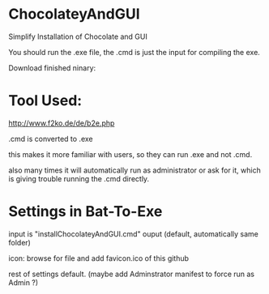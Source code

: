 # ChocolateyAndGUI
Simplify Installation of Chocolate and GUI

You should run the .exe file, the .cmd is just the input for compiling the exe. 

Download finished ninary: 

# Tool Used: 
http://www.f2ko.de/de/b2e.php

.cmd is converted to .exe

this makes it more familiar with users, so they can run .exe and not .cmd. 

also many times it will automatically run as administrator or ask for it, 
which is giving trouble running the .cmd directly. 

# Settings in Bat-To-Exe
input is "installChocolateyAndGUI.cmd"
ouput (default, automatically same folder)

icon: browse for file and add favicon.ico of this github

rest of settings default. 
(maybe add Adminstrator manifest to force run as Admin ?)
